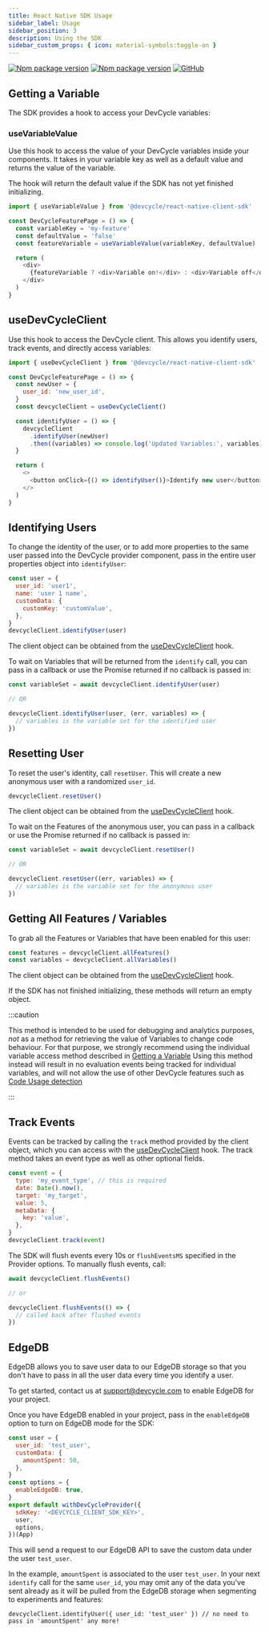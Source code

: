 ```yaml
---
title: React Native SDK Usage
sidebar_label: Usage
sidebar_position: 3
description: Using the SDK
sidebar_custom_props: { icon: material-symbols:toggle-on }
---
```


[![Npm package version](https://badgen.net/npm/v/@devcycle/react-native-client-sdk)](https://www.npmjs.com/package/@devcycle/react-native-client-sdk)
[![Npm package version](https://badgen.net/npm/v/@devcycle/react-native-expo-client-sdk)](https://www.npmjs.com/package/@devcycle/react-native-expo-client-sdk)
[![GitHub](https://img.shields.io/github/stars/devcyclehq/js-sdks.svg?style=social&label=Star&maxAge=2592000)](https://github.com/devcyclehq/js-sdks)

[//]: # (wizard-evaluate-start)

## Getting a Variable

The SDK provides a hook to access your DevCycle variables:

### useVariableValue

Use this hook to access the value of your DevCycle variables inside your components.
It takes in your variable key as well as a default value and returns the value of the variable.

The hook will return the default value if the SDK has not yet finished initializing.

```js
import { useVariableValue } from '@devcycle/react-native-client-sdk'

const DevCycleFeaturePage = () => {
  const variableKey = 'my-feature'
  const defaultValue = 'false'
  const featureVariable = useVariableValue(variableKey, defaultValue)

  return (
    <div>
      {featureVariable ? <div>Variable on!</div> : <div>Variable off</div>}
    </div>
  )
}
```
[//]: # (wizard-evaluate-end)

## useDevCycleClient

Use this hook to access the DevCycle client. This allows you identify users, track events, and directly access
variables:

```js
import { useDevCycleClient } from '@devcycle/react-native-client-sdk'

const DevCycleFeaturePage = () => {
  const newUser = {
    user_id: 'new_user_id',
  }
  const devcycleClient = useDevCycleClient()

  const identifyUser = () => {
    devcycleClient
      .identifyUser(newUser)
      .then((variables) => console.log('Updated Variables:', variables))
  }

  return (
    <>
      <button onClick={() => identifyUser()}>Identify new user</button>
    </>
  )
}
```

## Identifying Users

To change the identity of the user, or to add more properties to the same user passed into the DevCycle provider component, pass in the entire user properties object into `identifyUser`:

```js
const user = {
  user_id: 'user1',
  name: 'user 1 name',
  customData: {
    customKey: 'customValue',
  },
}
devcycleClient.identifyUser(user)
```

The client object can be obtained from the [useDevCycleClient](#useDevCycleClient) hook.

To wait on Variables that will be returned from the `identify` call, you can pass in a callback or use the Promise returned if no callback is passed in:

```js
const variableSet = await devcycleClient.identifyUser(user)

// OR

devcycleClient.identifyUser(user, (err, variables) => {
  // variables is the variable set for the identified user
})
```

## Resetting User

To reset the user's identity, call `resetUser`. This will create a new anonymous user with a randomized `user_id`.

```js
devcycleClient.resetUser()
```

The client object can be obtained from the [useDevCycleClient](#useDevCycleClient) hook.

To wait on the Features of the anonymous user, you can pass in a callback or use the Promise returned if no callback is passed in:

```js
const variableSet = await devcycleClient.resetUser()

// OR

devcycleClient.resetUser((err, variables) => {
  // variables is the variable set for the anonymous user
})
```

## Getting All Features / Variables

To grab all the Features or Variables that have been enabled for this user:

```js
const features = devcycleClient.allFeatures()
const variables = devcycleClient.allVariables()
```

The client object can be obtained from the [useDevCycleClient](#useDevCycleClient) hook.

If the SDK has not finished initializing, these methods will return an empty object.

:::caution

This method is intended to be used for debugging and analytics purposes, *not* as a method for retrieving the value of Variables to change code behaviour.
For that purpose, we strongly recommend using the individual variable access method described in [Getting a Variable](#getting-a-variable)
Using this method instead will result in no evaluation events being tracked for individual variables, and will not allow the use
of other DevCycle features such as [Code Usage detection](/integrations/github/feature-usage-action)

:::

## Track Events

Events can be tracked by calling the `track` method provided by the client object, which you can access with the
[useDevCycleClient](#useDevCycleClient) hook. The track method takes an event type as well as other optional fields.

```js
const event = {
  type: 'my_event_type', // this is required
  date: Date().now(),
  target: 'my_target',
  value: 5,
  metaData: {
    key: 'value',
  },
}
devcycleClient.track(event)
```

The SDK will flush events every 10s or `flushEventsMS` specified in the Provider options. To manually flush events, call:

```js
await devcycleClient.flushEvents()

// or

devcycleClient.flushEvents(() => {
  // called back after flushed events
})
```

## EdgeDB

EdgeDB allows you to save user data to our EdgeDB storage so that you don't have to pass in all the user data every time you identify a user.

To get started, contact us at support@devcycle.com to enable EdgeDB for your project.

Once you have EdgeDB enabled in your project, pass in the `enableEdgeDB` option to turn on EdgeDB mode for the SDK:

```js
const user = {
  user_id: 'test_user',
  customData: {
    amountSpent: 50,
  },
}
const options = {
  enableEdgeDB: true,
}
export default withDevCycleProvider({
  sdkKey: '<DEVCYCLE_CLIENT_SDK_KEY>',
  user,
  options,
})(App)
```

This will send a request to our EdgeDB API to save the custom data under the user `test_user`.

In the example, `amountSpent` is associated to the user `test_user`. In your next `identify` call for the same `user_id`,
you may omit any of the data you've sent already as it will be pulled from the EdgeDB storage when segmenting to experiments and features:

```
devcycleClient.identifyUser({ user_id: 'test_user' }) // no need to pass in 'amountSpent' any more!
```
